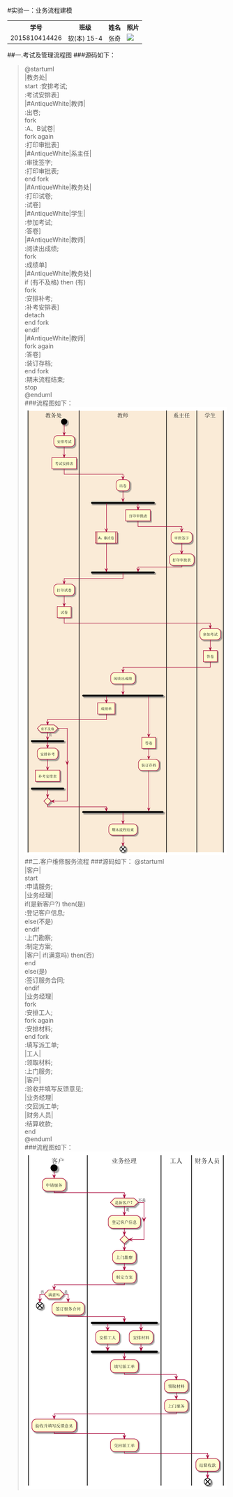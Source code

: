 #实验一：业务流程建模
<table>
<tr>
<th>学号</th>
<th>班级</th>
<th>姓名</th>
<th>照片</th>
</tr>
<tr>
<td>2015810414426</td>
<td>软(本) 15-4</td>
<td>张奇</td>
<td><image src="./my.png"></image></td>
</tr>
</table>

##一.考试及管理流程图
###源码如下：
>@startuml  
|教务处|  
start
:安排考试;  
:考试安排表]  
|#AntiqueWhite|教师|   
:出卷;  
fork  
:A、B试卷|  
fork again  
:打印审批表]  
|#AntiqueWhite|系主任|  
:审批签字;  
:打印审批表;  
end fork  
|#AntiqueWhite|教务处|  
:打印试卷;  
:试卷]  
|#AntiqueWhite|学生|  
:参加考试;  
:答卷]  
|#AntiqueWhite|教师|  
:阅读出成绩;  
fork  
:成绩单]  
|#AntiqueWhite|教务处|  
if (有不及格) then (有)  
fork  
:安排补考;  
:补考安排表]  
detach  
end fork  
endif  
|#AntiqueWhite|教师|  
fork again  
:答卷]  
:装订存档;  
end fork  
:期末流程结束;  
stop  
@enduml  
###流程图如下：
![](./01.png '描述')
##二.客户维修服务流程
###源码如下：
>@startuml  
|客户|  
start  
    :申请服务;  
|业务经理|  
if(是新客户?) then(是)  
    :登记客户信息;  
else(不是)  
endif  
    :上门勘察;  
    :制定方案;  
|客户|
if(满意吗) then(否)  
    end  
else(是)  
    :签订服务合同;  
endif  
|业务经理|  
fork  
    :安排工人;  
fork again  
    :安排材料;  
end fork  
    :填写派工单;  
|工人|  
    :领取材料;  
    :上门服务;  
|客户|  
    :验收并填写反馈意见;  
|业务经理|  
    :交回派工单;  
|财务人员|  
    :结算收款;  
end  
@enduml  
###流程图如下：
![](./02.png '描述')
